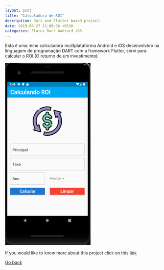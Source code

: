 ```yaml
---
layout: post
title: "Calculadora de ROI"
description: Dart and Flutter based project.
date: 2019-06-27 11:09:36 +0530
categories: Fluter Dart Android iOS
---
```


Esta é uma mine calculadora muiltplataforma Android e iOS desenvolvido na linguagem de programação DART com a framework Flutter, servi para calcular o ROI (O returno de um investimento).

<img src="/assets/images/projects/calculadora.png" >

If you would like to know more about this project click on this [link](https://github.com/tandavala/calculadora-de-taxa)

<a href="#" id="back">Go back</a>
